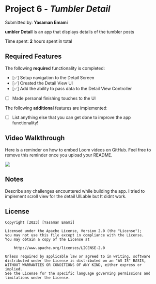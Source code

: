 # Project 6 - ***Tumbler Detail***

Submitted by: **Yasaman Emami**

**umbler Detail** is an app that displays details of the tumbler posts 

Time spent: **2** hours spent in total

## Required Features

The following **required** functionality is completed:

- [✅] Setup navigation to the Detail Screen
- [✅] Created the Detail View UI
- [✅] Add the ability to pass data to the Detail View Controller
- [ ] Made personal finishing touches to the UI


The following **additional** features are implemented:

- [ ] List anything else that you can get done to improve the app functionality!

## Video Walkthrough

Here is a reminder on how to embed Loom videos on GitHub. Feel free to remove this reminder once you upload your README. 

<img src="http://g.recordit.co/fQJCtFaKv5.gif" />

## Notes

Describe any challenges encountered while building the app.
I tried to implement scroll view for the detail UILable but It didnt work.

## License

    Copyright [2023] [Yasaman Emami]

    Licensed under the Apache License, Version 2.0 (the "License");
    you may not use this file except in compliance with the License.
    You may obtain a copy of the License at

        http://www.apache.org/licenses/LICENSE-2.0

    Unless required by applicable law or agreed to in writing, software
    distributed under the License is distributed on an "AS IS" BASIS,
    WITHOUT WARRANTIES OR CONDITIONS OF ANY KIND, either express or implied.
    See the License for the specific language governing permissions and
    limitations under the License.
